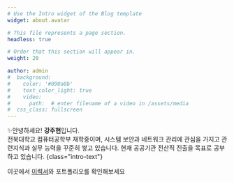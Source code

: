 ```yaml
---
# Use the Intro widget of the Blog template
widget: about.avatar

# This file represents a page section.
headless: true

# Order that this section will appear in.
weight: 20

author: admin
#  background:
#    color: '#090a0b'
#    text_color_light: true
#    video:
#      path:  # enter filename of a video in /assets/media
#  css_class: fullscreen
---
```



✨안녕하세요! **강주현**입니다. <br>
전북대학교 컴퓨터공학부 재학중이며,
시스템 보안과 네트워크 관리에 관심을 가지고 관련지식과 실무 능력을 꾸준히 쌓고 있습니다.
현재 공공기관 전산직 진출을 목표로 공부하고 있습니다.
{class="intro-text"}

이곳에서 [이력서](/about/)와 포트폴리오를 확인해보세요

<style>
/* 라이트 모드 */
.wg-about .intro-text{
  font-size: 1.2rem;
  color: #172a3e;
}

/* 다크 모드 — 흰색으로 고정 */
.dark .wg-about .intro-text,
[data-theme="dark"] .wg-about .intro-text{
  color: #ffffff !important;
  opacity: 1 !important;
}

/* (선택) 다크 모드에서 이 섹션 전체 글자/링크 색 */
.dark .wg-about,
[data-theme="dark"] .wg-about { color:#fff !important; }
.dark .wg-about a,
[data-theme="dark"] .wg-about a { color:#9BE8FF !important; }
</style>